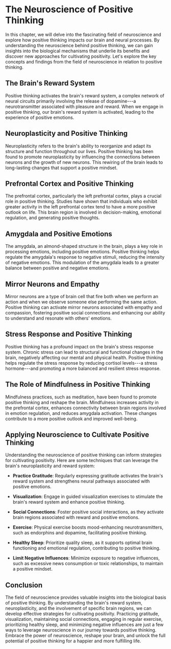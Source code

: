 The Neuroscience of Positive Thinking
================================================

In this chapter, we will delve into the fascinating field of neuroscience and explore how positive thinking impacts our brain and neural processes. By understanding the neuroscience behind positive thinking, we can gain insights into the biological mechanisms that underlie its benefits and discover new approaches for cultivating positivity. Let's explore the key concepts and findings from the field of neuroscience in relation to positive thinking.

The Brain's Reward System
-------------------------

Positive thinking activates the brain's reward system, a complex network of neural circuits primarily involving the release of dopamine---a neurotransmitter associated with pleasure and reward. When we engage in positive thinking, our brain's reward system is activated, leading to the experience of positive emotions.

Neuroplasticity and Positive Thinking
-------------------------------------

Neuroplasticity refers to the brain's ability to reorganize and adapt its structure and function throughout our lives. Positive thinking has been found to promote neuroplasticity by influencing the connections between neurons and the growth of new neurons. This rewiring of the brain leads to long-lasting changes that support a positive mindset.

Prefrontal Cortex and Positive Thinking
---------------------------------------

The prefrontal cortex, particularly the left prefrontal cortex, plays a crucial role in positive thinking. Studies have shown that individuals who exhibit greater activity in the left prefrontal cortex tend to have a more positive outlook on life. This brain region is involved in decision-making, emotional regulation, and generating positive thoughts.

Amygdala and Positive Emotions
------------------------------

The amygdala, an almond-shaped structure in the brain, plays a key role in processing emotions, including positive emotions. Positive thinking helps regulate the amygdala's response to negative stimuli, reducing the intensity of negative emotions. This modulation of the amygdala leads to a greater balance between positive and negative emotions.

Mirror Neurons and Empathy
--------------------------

Mirror neurons are a type of brain cell that fire both when we perform an action and when we observe someone else performing the same action. Positive thinking can activate mirror neurons associated with empathy and compassion, fostering positive social connections and enhancing our ability to understand and resonate with others' emotions.

Stress Response and Positive Thinking
-------------------------------------

Positive thinking has a profound impact on the brain's stress response system. Chronic stress can lead to structural and functional changes in the brain, negatively affecting our mental and physical health. Positive thinking helps regulate the stress response by reducing cortisol levels---a stress hormone---and promoting a more balanced and resilient stress response.

The Role of Mindfulness in Positive Thinking
--------------------------------------------

Mindfulness practices, such as meditation, have been found to promote positive thinking and reshape the brain. Mindfulness increases activity in the prefrontal cortex, enhances connectivity between brain regions involved in emotion regulation, and reduces amygdala activation. These changes contribute to a more positive outlook and improved well-being.

Applying Neuroscience to Cultivate Positive Thinking
----------------------------------------------------

Understanding the neuroscience of positive thinking can inform strategies for cultivating positivity. Here are some techniques that can leverage the brain's neuroplasticity and reward system:

* **Practice Gratitude**: Regularly expressing gratitude activates the brain's reward system and strengthens neural pathways associated with positive emotions.

* **Visualization**: Engage in guided visualization exercises to stimulate the brain's reward system and enhance positive thinking.

* **Social Connections**: Foster positive social interactions, as they activate brain regions associated with reward and positive emotions.

* **Exercise**: Physical exercise boosts mood-enhancing neurotransmitters, such as endorphins and dopamine, facilitating positive thinking.

* **Healthy Sleep**: Prioritize quality sleep, as it supports optimal brain functioning and emotional regulation, contributing to positive thinking.

* **Limit Negative Influences**: Minimize exposure to negative influences, such as excessive news consumption or toxic relationships, to maintain a positive mindset.

Conclusion
----------

The field of neuroscience provides valuable insights into the biological basis of positive thinking. By understanding the brain's reward system, neuroplasticity, and the involvement of specific brain regions, we can develop effective strategies for cultivating positivity. Practicing gratitude, visualization, maintaining social connections, engaging in regular exercise, prioritizing healthy sleep, and minimizing negative influences are just a few ways to leverage neuroscience in our journey towards positive thinking. Embrace the power of neuroscience, reshape your brain, and unlock the full potential of positive thinking for a happier and more fulfilling life.
